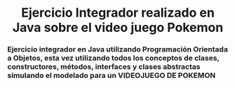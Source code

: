<h1 align="center"> Ejercicio Integrador realizado en Java sobre el video juego Pokemon </h1>

<h3>Ejercicio integrador en Java utilizando Programación Orientada a Objetos, esta vez utilizando todos los conceptos de clases, constructores, métodos, interfaces y clases abstractas simulando el modelado para un VIDEOJUEGO DE POKEMON</h3>
